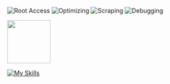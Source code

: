 ![Root Access](https://img.shields.io/badge/Root-Access-ff0000?style=flat&logo=linux&logoColor=ff0000&labelColor=000000)
![Optimizing](https://img.shields.io/badge/Optimizing-Systems-ff9800?style=flat&logo=graphql&logoColor=ff9800&labelColor=000000)
![Scraping](https://img.shields.io/badge/Scraping-Web-00bfff?style=flat&logo=python&logoColor=00bfff&labelColor=000000)
![Debugging](https://img.shields.io/badge/Debugging-Errors-ff0000?style=flat&logo=gnubash&logoColor=ff0000&labelColor=000000)

<img src="https://media.tenor.com/jD4sqQ5G6hIAAAAj/sonic-running.gif" width="100" />

[![My Skills](https://skillicons.dev/icons?i=js,ts,go,solidity,nextjs,react,tailwind,bun,nodejs,cloudflare,deno,docker,elysia,grafana,prometheus,graphql,ipfs,kali,linux,postgres,redis,supabase,ubuntu,vercel,aws)](https://skillicons.dev) 
